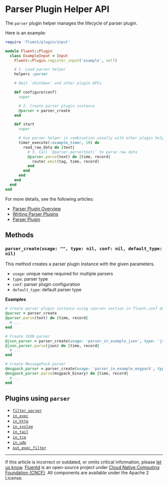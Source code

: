 # Parser Plugin Helper API

The `parser` plugin helper manages the lifecycle of parser plugin.

Here is an example:

```rb
require 'fluent/plugin/input'

module Fluent::Plugin
  class ExampleInput < Input
    Fluent::Plugin.register_input('example', self)

    # 1. Load parser helper
    helpers :parser

    # Omit `shutdown` and other plugin APIs

    def configure(conf)
      super

      # 2. Create parser plugin instance
      @parser = parser_create
    end

    def start
      super

      # Use parser helper in combination usually with other plugin helpers
      timer_execute(:example_timer, 10) do
        read_raw_data do |text|
          # 3. Call `@parser.parse(text)` to parse raw data
          @parser.parse(text) do |time, record|
            router.emit(tag, time, record)
          end
        end
      end
    end
  end
end
```

For more details, see the following articles:

-   [Parser Plugin Overview](/plugins/parser/README.md)
-   [Writing Parser Plugins](/developer/api-plugin-parser.md)
-   [Parser Plugin](/configuration/parse-section.md)


## Methods


### `parser_create(usage: "", type: nil, conf: nil, default_type: nil)`

This method creates a parser plugin instance with the given parameters.

-   `usage`: unique name required for multiple parsers
-   `type`: parser type
-   `conf`: parser plugin configuration
-   `default_type`: default parser type

**Examples**

```rb
# Create parser plugin instance using <parse> section in fluent.conf during configure phase
@parser = parser_create
@parser.parse(text) do |time, record|
  # ...
end

# Create JSON parser
@json_parser = parser_create(usage: 'parser_in_example_json', type: 'json')
@json_parser.parse(json) do |time, record|
  # ...
end

# Create MessagePack parser
@msgpack_parser = parser_create(usage: 'parser_in_example_msgpack', type: 'msgpack')
@msgpack_parser.parse(msgpack_binary) do |time, record|
  # ...
end
```


## Plugins using `parser`

-   [`filter_parser`](/plugins/filter/parser.md)
-   [`in_exec`](/plugins/input/exec.md)
-   [`in_http`](/plugins/input/http.md)
-   [`in_syslog`](/plugins/input/syslog.md)
-   [`in_tail`](/plugins/input/tail.md)
-   [`in_tcp`](/plugins/input/tcp.md)
-   [`in_udp`](/plugins/input/udp.md)
-   [`out_exec_filter`](/plugins/output/exec_filter.md)


------------------------------------------------------------------------

If this article is incorrect or outdated, or omits critical information, please
[let us know](https://github.com/fluent/fluentd-docs-gitbook/issues?state=open).
[Fluentd](http://www.fluentd.org/) is an open-source project under
[Cloud Native Computing Foundation (CNCF)](https://cncf.io/). All components are
available under the Apache 2 License.